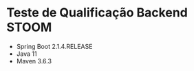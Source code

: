 Teste de Qualificação Backend STOOM
===================

- Spring Boot 2.1.4.RELEASE
- Java 11
- Maven 3.6.3
